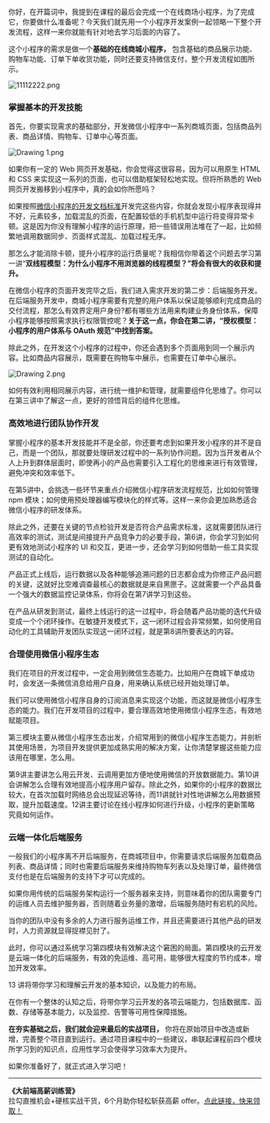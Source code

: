 你好，在开篇词中，我提到在课程的最后会完成一个在线商场小程序，为了完成它，你要做什么准备呢？今天我们就先用一个小程序开发案例一起领略一下整个开发流程，这样一来你就能有针对地去学习后面的内容了。

这个小程序的需求是做一个**基础的在线商城小程序，** 包含基础的商品展示功能、购物车功能、订单下单收货功能，同时还要支持微信支付，整个开发流程如图所示。

![11112222.png](https://s0.lgstatic.com/i/image/M00/66/BE/CgqCHl-fvMeAW9XFAABuTUoH0gk934.png)

### 掌握基本的开发技能

首先，你要实现需求的基础部分，开发微信小程序中一系列商城页面，包括商品列表、商品详情、购物车、订单中心等页面。

![Drawing 1.png](https://s0.lgstatic.com/i/image/M00/65/44/Ciqc1F-acE6AVl1gAAj-QL0GESA079.png)

如果你有一定的 Web 网页开发基础，你会觉得这很容易，因为可以用原生 HTML 和 CSS 来实现这一系列的页面，也可以借助框架轻松地实现。但将所熟悉的 Web 网页开发搬移到小程序中，真的会如你所愿吗？

如果按照[微信小程序的开发文档标准](https://developers.weixin.qq.com/miniprogram/dev/framework/)开发完这些内容，你就会发现小程序表现得并不好，元素较多，加载混乱的页面，在配置较低的手机机型中运行将变得异常卡顿。这是因为你没有理解小程序的运行原理，把一些错误用法堆在了一起，比如频繁地调用数据同步、页面样式混乱、加载过程无序。

那怎么才能消除卡顿，提升小程序的运行质量呢？我相信你带着这个问题去学习第一讲“**双线程模型：为什么小程序不用浏览器的线程模型？”将会有很大的收获和提升。**

在微信小程序的页面开发完毕之后，我们进入需求开发的第二步：后端服务开发。在后端服务开发中，商城小程序需要有完整的用户体系以保证能够顺利完成商品的交付流程，那怎么有效界定用户身份?都有哪些方法用来构建业务身份体系，保障小程序能够按照需求执行权限管控呢？**关于这一点，你会在第二讲，“授权模型： 小程序的用户体系与 OAuth 规范”中找到答案。**

除此之外，在开发这个小程序的过程中，你还会遇到多个页面用到同一个展示内容。比如商品内容展示，既需要在购物车中展示，也需要在订单中心展示。

![Drawing 2.png](https://s0.lgstatic.com/i/image/M00/65/45/Ciqc1F-acG2AQ4pmAAGCMmp49X8378.png)

如何有效利用相同展示内容，进行统一维护和管理，就需要组件化思维了。你可以在第三讲中了解这一点，更好的领悟背后的组件化思维。

### 高效地进行团队协作开发

掌握小程序的基本开发技能并不是全部，你还要考虑到如果开发小程序的并不是自己，而是一个团队，那就要处理研发过程中的一系列协作问题。因为当开发者从个人上升到群体层面时，即使再小的产品也需要引入工程化的思维来进行有效管理，避免冲突和效率低下。

在第5讲中，会挑选一些环节来重点介绍微信小程序研发流程规范，比如如何管理 npm 模块；如何使用预处理器编写模块化的样式等。这样一来你会更加熟悉适合微信小程序的研发体系。

除此之外，还要在关键的节点检验开发是否符合产品需求标准，这就需要团队进行高效率的测试，测试是间接提升产品竞争力的必要手段，第6讲，你会学习到如何更有效地测试小程序的 UI 和交互，更进一步，还会学习到如何借助一些工具实现测试的自动化。

产品正式上线后，运行数据以及各种能够追溯问题的日志都会成为你修正产品问题的关键，这就好比空难调查最核心的数据就是来自黑匣子。这就需要一个产品具备一个强大的数据监控记录体系，你将会在第7讲学习到这些。

在产品从研发到测试，最终上线运行的这一过程中，将会随着产品功能的迭代升级变成一个个闭环操作。在敏捷开发模式下，这一闭环过程会非常频繁，如何使用自动化的工具辅助开发团队实现这一闭环过程，就是第8讲所要表达的内容。

### 合理使用微信小程序生态

我们在项目的开发过程中，一定会用到微信生态能力。比如用户在商城下单成功时，会发送一条微信消息给用户自身，用来确认系统已经开始处理订单。

我们可以使用微信小程序自身的订阅消息来实现这个功能，而这就是微信小程序生态的能力。我们在开发项目的过程中，要合理高效地使用微信小程序生态，有效地赋能项目。

第三模块主要从微信小程序生态出发，介绍常用到的微信小程序生态能力，并剖析其使用场景，为项目开发提供更加成熟实用的解决方案，让你清楚掌握这些能力应该用在哪里，怎么用。

第9讲主要讲怎么用云开发、云调用更加方便地使用微信的开放数据能力。第10讲会讲解怎么合理有效地提高小程序用户留存。除此之外，如果你的小程序的数据比较大，在首次加载时网络总会出现延迟等待，而11讲就针对性地讲解怎么用数据预取，提升加载速度。12讲主要讨论在线小程序如何进行升级，小程序的更新策略究竟如何运作。

### 云端一体化后端服务

一般我们的小程序离不开后端服务，在商城项目中，你需要请求后端服务加载商品列表、商品详情；同时也需要后端服务来维持购物车列表以及处理订单，最终微信支付也是在后端服务的支持下才可以完成的。

如果你用传统的后端服务架构运行一个服务器来支持，则意味着你的团队需要专门的运维人员去维护服务器，否则随着业务量的激增，后端服务随时有宕机的风险。

当你的团队中没有多余的人力进行服务运维工作，并且还需要进行其他产品的研发时，人力资源就显得捉襟见肘了。

此时，你可以通过系统学习第四模块有效解决这个窘困的局面。第四模块的云开发是云端一体化的后端服务，有效的免运维、高可用，能够很大程度的节约成本，增加开发效率。

13 讲将带你学习和理解云开发的基本知识，以及能力的布局。

在你有一个整体的认知之后，将带你学习云开发的各项云端能力，包括数据库、函数、存储等基本能力，以及监控、告警等可用性保障措施。

**在夯实基础之后，我们就会迎来最后的实战项目，** 你将在原始项目中改造或新增，完善整个项目直到运行。通过项目课程中的一些建议，串联起课程前四个模块所学习到的知识点，应用性学习会使得学习效率大为提升。

如果你准备好了，就正式进入学习吧！

* * *

**《大前端高薪训练营》**  
拉勾直推机会+硬核实战干货，6个月助你轻松斩获高薪 offer。[点此链接，快来领取！](https://kaiwu.lagou.com/fe_enhancement.html?utm_source=lagouedu&utm_medium=zhuanlan&utm_campaign=%E5%A4%A7%E5%89%8D%E7%AB%AF%E9%AB%98%E8%96%AA%E8%AE%AD%E7%BB%83%E8%90%A5)
